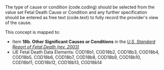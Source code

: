 The type of cause or condition (code.coding) should be selected from the value set Fetal Death Cause or Condition and any further specification should be entered as free text (code.text) to fully record the provider's view of the cause.

This concept is mapped to:
* Item **18b. Other Significant Causes or Conditions** in the *[U.S. Standard Report of Fetal Death (rev. 2003)](https://www.cdc.gov/nchs/data/dvs/FDEATH11-03finalACC.pdf)*
* IJE Fetal Death Data Elements: COD18b1, COD18b2, COD18b3, COD18b4, COD18b5, COD18b6, COD18b7, COD18b8, COD18b9, COD18b10, COD18b11, COD18b12, COD18b13, COD18b14